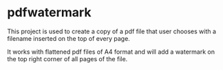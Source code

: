 # pdfwatermark

This project is used to create a copy of a pdf file that user chooses with a filename inserted on the top of every page.

It works with flattened pdf files of A4 format and will add a watermark on the top right corner of all pages of the file.
